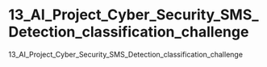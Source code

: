 # 13_AI_Project_Cyber_Security_SMS_Detection_classification_challenge
13_AI_Project_Cyber_Security_SMS_Detection_classification_challenge
